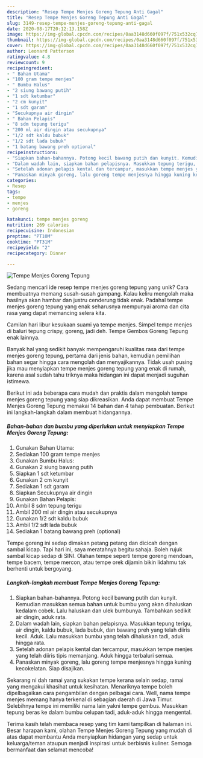 ```yaml
---
description: "Resep Tempe Menjes Goreng Tepung Anti Gagal"
title: "Resep Tempe Menjes Goreng Tepung Anti Gagal"
slug: 3149-resep-tempe-menjes-goreng-tepung-anti-gagal
date: 2020-08-17T20:12:13.158Z
image: https://img-global.cpcdn.com/recipes/0aa3148d660f097f/751x532cq70/tempe-menjes-goreng-tepung-foto-resep-utama.jpg
thumbnail: https://img-global.cpcdn.com/recipes/0aa3148d660f097f/751x532cq70/tempe-menjes-goreng-tepung-foto-resep-utama.jpg
cover: https://img-global.cpcdn.com/recipes/0aa3148d660f097f/751x532cq70/tempe-menjes-goreng-tepung-foto-resep-utama.jpg
author: Leonard Patterson
ratingvalue: 4.8
reviewcount: 9
recipeingredient:
- " Bahan Utama"
- "100 gram tempe menjes"
- " Bumbu Halus"
- "2 siung bawang putih"
- "1 sdt ketumbar"
- "2 cm kunyit"
- "1 sdt garam"
- "Secukupnya air dingin"
- " Bahan Pelapis"
- "8 sdm tepung terigu"
- "200 ml air dingin atau secukupnya"
- "1/2 sdt kaldu bubuk"
- "1/2 sdt lada bubuk"
- "1 batang bawang preh optional"
recipeinstructions:
- "Siapkan bahan-bahannya. Potong kecil bawang putih dan kunyit. Kemudian masukkan semua bahan untuk bumbu yang akan dihaluskan kedalam cobek. Lalu haluskan dan ulek bumbunya. Tambahkan sedikit air dingin, aduk rata."
- "Dalam wadah lain, siapkan bahan pelapisnya. Masukkan tepung terigu, air dingin, kaldu bubuk, lada bubuk, dan bawang preh yang telah diiris kecil. Aduk. Lalu masukkan bumbu yang telah dihaluskan tadi, aduk hingga rata."
- "Setelah adonan pelapis kental dan tercampur, masukkan tempe menjes yang telah diiris tipis memanjang. Aduk hingga terbaluri semua."
- "Panaskan minyak goreng, lalu goreng tempe menjesnya hingga kuning kecokelatan. Siap disajikan."
categories:
- Resep
tags:
- tempe
- menjes
- goreng

katakunci: tempe menjes goreng 
nutrition: 269 calories
recipecuisine: Indonesian
preptime: "PT10M"
cooktime: "PT31M"
recipeyield: "2"
recipecategory: Dinner

---
```



![Tempe Menjes Goreng Tepung](https://img-global.cpcdn.com/recipes/0aa3148d660f097f/751x532cq70/tempe-menjes-goreng-tepung-foto-resep-utama.jpg)

Sedang mencari ide resep tempe menjes goreng tepung yang unik? Cara membuatnya memang susah-susah gampang. Kalau keliru mengolah maka hasilnya akan hambar dan justru cenderung tidak enak. Padahal tempe menjes goreng tepung yang enak seharusnya mempunyai aroma dan cita rasa yang dapat memancing selera kita.

Camilan hari libur kesukaan suami ya tempe menjes. Simpel tempe menjes di baluri tepung crispy, goreng, jadi deh. Tempe Gembos Goreng Tepung enak lainnya.

Banyak hal yang sedikit banyak mempengaruhi kualitas rasa dari tempe menjes goreng tepung, pertama dari jenis bahan, kemudian pemilihan bahan segar hingga cara mengolah dan menyajikannya. Tidak usah pusing jika mau menyiapkan tempe menjes goreng tepung yang enak di rumah, karena asal sudah tahu triknya maka hidangan ini dapat menjadi suguhan istimewa.


Berikut ini ada beberapa cara mudah dan praktis dalam mengolah tempe menjes goreng tepung yang siap dikreasikan. Anda dapat membuat Tempe Menjes Goreng Tepung memakai 14 bahan dan 4 tahap pembuatan. Berikut ini langkah-langkah dalam membuat hidangannya.

<!--inarticleads1-->

##### Bahan-bahan dan bumbu yang diperlukan untuk menyiapkan Tempe Menjes Goreng Tepung:

1. Gunakan  Bahan Utama:
1. Sediakan 100 gram tempe menjes
1. Gunakan  Bumbu Halus:
1. Gunakan 2 siung bawang putih
1. Siapkan 1 sdt ketumbar
1. Gunakan 2 cm kunyit
1. Sediakan 1 sdt garam
1. Siapkan Secukupnya air dingin
1. Gunakan  Bahan Pelapis:
1. Ambil 8 sdm tepung terigu
1. Ambil 200 ml air dingin atau secukupnya
1. Gunakan 1/2 sdt kaldu bubuk
1. Ambil 1/2 sdt lada bubuk
1. Sediakan 1 batang bawang preh (optional)


Tempe goreng ini sedap dimakan petang petang dan dicicah dengan sambal kicap. Tapi hari ini, saya meratahnya begitu sahaja. Boleh rujuk sambal kicap sedap di SINI. Olahan tempe seperti tempe goreng mendoan, tempe bacem, tempe mercon, atau tempe orek dijamin bikin lidahmu tak berhenti untuk bergoyang. 

<!--inarticleads2-->

##### Langkah-langkah membuat Tempe Menjes Goreng Tepung:

1. Siapkan bahan-bahannya. Potong kecil bawang putih dan kunyit. Kemudian masukkan semua bahan untuk bumbu yang akan dihaluskan kedalam cobek. Lalu haluskan dan ulek bumbunya. Tambahkan sedikit air dingin, aduk rata.
1. Dalam wadah lain, siapkan bahan pelapisnya. Masukkan tepung terigu, air dingin, kaldu bubuk, lada bubuk, dan bawang preh yang telah diiris kecil. Aduk. Lalu masukkan bumbu yang telah dihaluskan tadi, aduk hingga rata.
1. Setelah adonan pelapis kental dan tercampur, masukkan tempe menjes yang telah diiris tipis memanjang. Aduk hingga terbaluri semua.
1. Panaskan minyak goreng, lalu goreng tempe menjesnya hingga kuning kecokelatan. Siap disajikan.


Sekarang ni dah ramai yang sukakan tempe kerana selain sedap, ramai yang mengakui khasihat untuk kesihatan. Menariknya tempe boleh dipelbagaikan cara pengambilan dengan pelbagai cara. Well, nama tempe menjes memang hanya terkenal di sebagian daerah di Jawa Timur. Selebihnya tempe ini memiliki nama lain yakni tempe gembus. Masukkan tepung beras ke dalam bumbu celupan tadi, aduk-aduk hingga mengental. 

Terima kasih telah membaca resep yang tim kami tampilkan di halaman ini. Besar harapan kami, olahan Tempe Menjes Goreng Tepung yang mudah di atas dapat membantu Anda menyiapkan hidangan yang sedap untuk keluarga/teman ataupun menjadi inspirasi untuk berbisnis kuliner. Semoga bermanfaat dan selamat mencoba!
